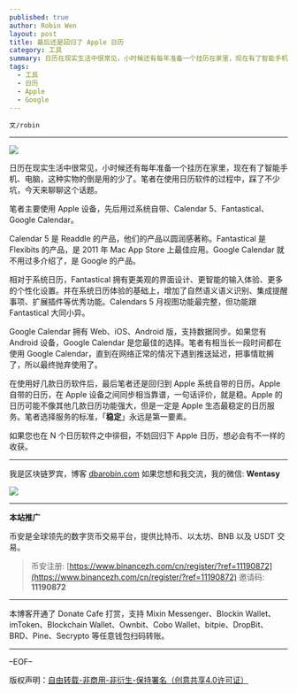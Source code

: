 ```yaml
---
published: true
author: Robin Wen
layout: post
title: 最后还是回归了 Apple 日历
category: 工具
summary: 日历在现实生活中很常见，小时候还有每年准备一个挂历在家里，现在有了智能手机、电脑，这种实物的倒是用的少了。笔者在使用日历软件的过程中，踩了不少坑，今天来聊聊这个话题。在使用好几款日历软件后，最后笔者还是回归到 Apple 系统自带的日历。Apple 自带的日历，在 Apple 设备之间同步相当靠谱，一句话评价，就是稳。Apple 的日历可能不像其他几款日历功能强大，但是一定是 Apple 生态最稳定的日历服务。笔者选择服务的标准，「稳定」永远是第一要素。如果您也在 N 个日历软件之中徘徊，不妨回归下 Apple 日历，想必会有不一样的收获。
tags:
  - 工具
  - 日历
  - Apple
  - Google
---
```


`文/robin`

***

![](https://cdn.dbarobin.com/r8ite6w.png)

日历在现实生活中很常见，小时候还有每年准备一个挂历在家里，现在有了智能手机、电脑，这种实物的倒是用的少了。笔者在使用日历软件的过程中，踩了不少坑，今天来聊聊这个话题。

笔者主要使用 Apple 设备，先后用过系统自带、Calendar 5、Fantastical、Google Calendar。

Calendar 5 是 Readdle 的产品，他们的产品以圆润感著称。Fantastical 是 Flexibits 的产品，是 2011 年 Mac App Store 上最佳应用。Google Calendar 就不用过多介绍了，是 Google 的产品。

相对于系统日历，Fantastical 拥有更美观的界面设计、更智能的输入体验、更多的个性化设置。并在系统日历体验的基础上，增加了自然语义语义识别、集成提醒事项、扩展插件等优秀功能。Calendars 5 月视图功能最完整，但功能跟 Fantastical 大同小异。

Google Calendar 拥有 Web、iOS、Android 版，支持数据同步。如果您有 Android 设备，Google Calendar 是您最佳的选择。笔者有相当长一段时间都在使用 Google Calendar，直到在网络正常的情况下遇到推送延迟，把事情耽搁了，所以最终抛弃使用了。

在使用好几款日历软件后，最后笔者还是回归到 Apple 系统自带的日历。Apple 自带的日历，在 Apple 设备之间同步相当靠谱，一句话评价，就是稳。Apple 的日历可能不像其他几款日历功能强大，但是一定是 Apple 生态最稳定的日历服务。笔者选择服务的标准，「**稳定**」永远是第一要素。

如果您也在 N 个日历软件之中徘徊，不妨回归下 Apple 日历，想必会有不一样的收获。

***

我是区块链罗宾，博客 [dbarobin.com](https://dbarobin.com/)
如果您想和我交流，我的微信: **Wentasy**

![](https://cdn.dbarobin.com/v4yywe2.png)

***

**本站推广**

币安是全球领先的数字货币交易平台，提供比特币、以太坊、BNB 以及 USDT 交易。

> 币安注册: [https://www.binancezh.com/cn/register/?ref=11190872](https://www.binancezh.com/cn/register/?ref=11190872)
> 邀请码: **11190872**

***

本博客开通了 Donate Cafe 打赏，支持 Mixin Messenger、Blockin Wallet、imToken、Blockchain Wallet、Ownbit、Cobo Wallet、bitpie、DropBit、BRD、Pine、Secrypto 等任意钱包扫码转账。

<center>
    <div class="--donate-button"
         data-button-id="f8b9df0d-af9a-460d-8258-d3f435445075"
    ></div>
</center>

***

–EOF–

版权声明：[自由转载-非商用-非衍生-保持署名（创意共享4.0许可证）](http://creativecommons.org/licenses/by-nc-nd/4.0/deed.zh)